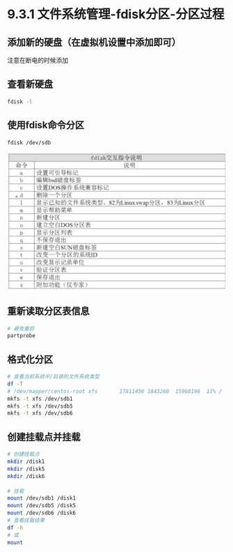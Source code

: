 # 9.3.1 文件系统管理-fdisk分区-分区过程

## 添加新的硬盘（在虚拟机设置中添加即可）
注意在断电的时候添加
## 查看新硬盘
```bash
fdisk -l
```
## 使用fdisk命令分区
```bash
fdisk /dev/sdb
```
![fdisk](../images/9.3.1/fdisk.png "fdisk")

## 重新读取分区表信息
```bash
# 避免重启
partprobe
```
## 格式化分区
```bash
# 查看当前系统中/目录的文件系统类型
df -T
# /dev/mapper/centos-root xfs       17811456 1843260  15968196  11% /
mkfs -t xfs /dev/sdb1
mkfs -t xfs /dev/sdb5
mkfs -t xfs /dev/sdb6
```
## 创建挂载点并挂载
```bash
# 创建挂载点
mkdir /disk1
mkdir /disk5
mkdir /disk6

# 挂载
mount /dev/sdb1 /disk1
mount /dev/sdb5 /disk5
mount /dev/sdb6 /disk6
# 查看挂载结果
df -h
# 或
mount
```
